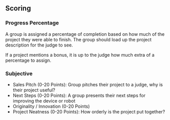 ## Scoring

### Progress Percentage
A group is assigned a percentage of completion based on how much of the project they were able to finish. The group should load up the project description for the judge to see.

If a project mentions a bonus, it is up to the judge how much extra of a percentage to assign.

### Subjective
- Sales Pitch (0-20 Points): Group pitches their project to a judge, why is their project useful?
- Next Steps (0-20 Points): A group presents their next steps for improving the device or robot
- Originality / Innovation (0-20 Points)
- Project Neatness (0-20 Points): How orderly is the project put together?
